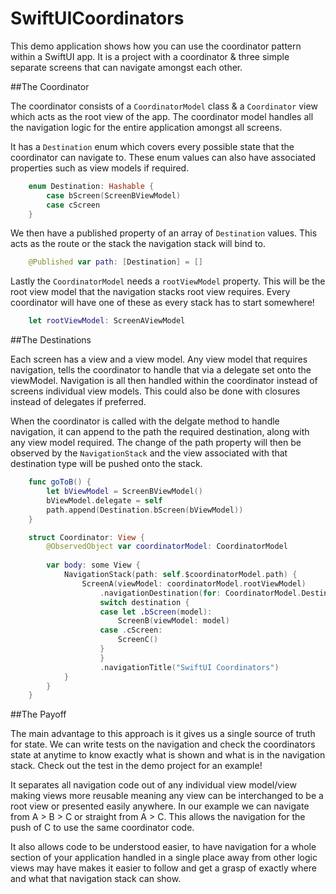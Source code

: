 # SwiftUICoordinators

This demo application shows how you can use the coordinator pattern within a SwiftUI app. It is a project with a coordinator & three simple separate screens that can navigate amongst each other. 

##The Coordinator

The coordinator consists of a `CoordinatorModel` class & a `Coordinator` view which acts as the root view of the app.
The coordinator model handles all the navigation logic for the entire application amongst all screens. 

It has a `Destination` enum which covers every possible state that the coordinator can navigate to. These enum values can also have associated properties such as view models if required.
```swift
    enum Destination: Hashable {
        case bScreen(ScreenBViewModel)
        case cScreen
    }
```

We then have a published property of an array of `Destination` values. This acts as the route or the stack the navigation stack will bind to.
```swift
    @Published var path: [Destination] = []
```

Lastly the `CoordinatorModel` needs a `rootViewModel` property. This will be the root view model that the navigation stacks root view requires. Every coordinator will have one of these as every stack has to start somewhere!
```swift
    let rootViewModel: ScreenAViewModel
```


##The Destinations

Each screen has a view and a view model. Any view model that requires navigation, tells the coordinator to handle that via a delegate set onto the viewModel. Navigation is all then handled within the coordinator instead of screens individual view models. This could also be done with closures instead of delegates if preferred. 

When the coordinator is called with the delgate method to handle navigation, it can append to the path the required destination, along with any view model required. The change of the path property will then be observed by the `NavigationStack` and the view associated with that destination type will be pushed onto the stack.

```swift
    func goToB() {
        let bViewModel = ScreenBViewModel()
        bViewModel.delegate = self
        path.append(Destination.bScreen(bViewModel))
    }
```

```swift
    struct Coordinator: View {
        @ObservedObject var coordinatorModel: CoordinatorModel
        
        var body: some View {
            NavigationStack(path: self.$coordinatorModel.path) {
                ScreenA(viewModel: coordinatorModel.rootViewModel)
                    .navigationDestination(for: CoordinatorModel.Destination.self) { destination in
                    switch destination {
                    case let .bScreen(model):
                        ScreenB(viewModel: model)
                    case .cScreen:
                        ScreenC()
                    }
                    }
                    .navigationTitle("SwiftUI Coordinators")
            }
        }
    }
```

##The Payoff

The main advantage to this approach is it gives us a single source of truth for state. We can write tests on the navigation and check the coordinators state at anytime to know exactly what is shown and what is in the navigation stack. Check out the test in the demo project for an example!

It separates all navigation code out of any individual view model/view making views more reusable meaning any view can be interchanged to be a root view or presented easily anywhere. In our example we can navigate from A > B > C or straight from A > C. This allows the navigation for the push of C to use the same coordinator code. 

It also allows code to be understood easier, to have navigation for a whole section of your application handled in a single place away from other logic views may have makes it easier to follow and get a grasp of exactly where and what that navigation stack can show.
